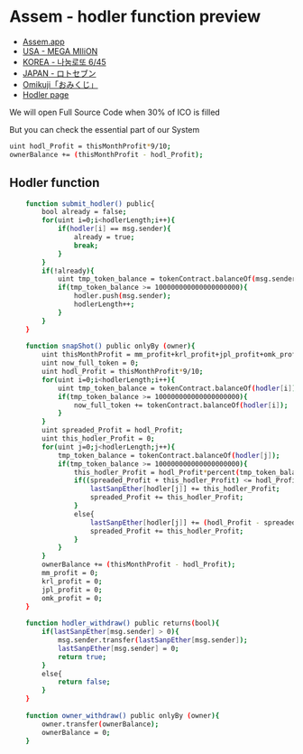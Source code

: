 # Assem - hodler function preview

* [Assem.app](http://assem.app)
* [USA - MEGA MIliON](http://assem.app/mm)
* [KOREA - 나눔로또 6/45](http://assem.app/krl)
* [JAPAN - ロトセブン](http://assem.app/jpl)
* [Omikuji「おみくじ」](http://assem.app/omk)
* [Hodler page](http://assem.app/hodler)

We will open Full Source Code when 30% of ICO is filled

But you can check the essential part of our System

```sh
uint hodl_Profit = thisMonthProfit*9/10;
ownerBalance += (thisMonthProfit - hodl_Profit);
```
## Hodler function

```sh
    function submit_hodler() public{
        bool already = false;
        for(uint i=0;i<hodlerLength;i++){
            if(hodler[i] == msg.sender){
                already = true;
                break;
            }
        }
        if(!already){
            uint tmp_token_balance = tokenContract.balanceOf(msg.sender);
            if(tmp_token_balance >= 100000000000000000000){
                hodler.push(msg.sender);
                hodlerLength++;
            }
        }
    }
    
    function snapShot() public onlyBy (owner){
        uint thisMonthProfit = mm_profit+krl_profit+jpl_profit+omk_profit;
        uint now_full_token = 0;
        uint hodl_Profit = thisMonthProfit*9/10;
        for(uint i=0;i<hodlerLength;i++){
            uint tmp_token_balance = tokenContract.balanceOf(hodler[i]);
            if(tmp_token_balance >= 100000000000000000000){
                now_full_token += tokenContract.balanceOf(hodler[i]);
            }
        }
        uint spreaded_Profit = hodl_Profit;
        uint this_hodler_Profit = 0;
        for(uint j=0;j<hodlerLength;j++){
            tmp_token_balance = tokenContract.balanceOf(hodler[j]);
            if(tmp_token_balance >= 100000000000000000000){
                this_hodler_Profit = hodl_Profit*percent(tmp_token_balance,now_full_token,3)/1000;
                if((spreaded_Profit + this_hodler_Profit) <= hodl_Profit){
                    lastSanpEther[hodler[j]] += this_hodler_Profit;
                    spreaded_Profit += this_hodler_Profit;
                }
                else{
                    lastSanpEther[hodler[j]] += (hodl_Profit - spreaded_Profit);
                    spreaded_Profit += this_hodler_Profit;
                }
            }
        }
        ownerBalance += (thisMonthProfit - hodl_Profit);
        mm_profit = 0;
        krl_profit = 0;
        jpl_profit = 0;
        omk_profit = 0;
    }
    
    function hodler_withdraw() public returns(bool){
        if(lastSanpEther[msg.sender] > 0){
            msg.sender.transfer(lastSanpEther[msg.sender]);
            lastSanpEther[msg.sender] = 0;
            return true;
        }
        else{
            return false;
        }
    }
    
    function owner_withdraw() public onlyBy (owner){
        owner.transfer(ownerBalance);
        ownerBalance = 0;
    }
```



